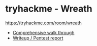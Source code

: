 # tryhackme - Wreath

https://tryhackme.com/room/wreath

- [Comprehensive walk through](wreath.md)
- [Writeup / Pentest report](report.md)


